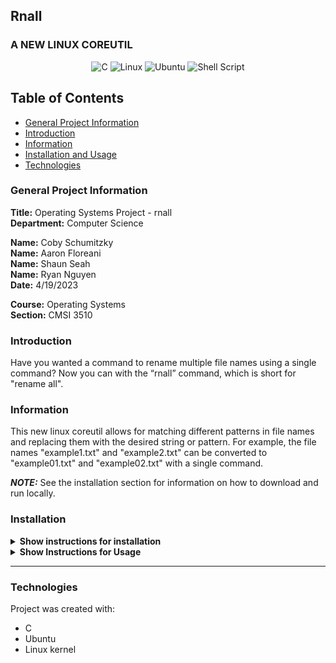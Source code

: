 ## Rnall

### A NEW LINUX COREUTIL

<div align="center">
  
  ![C](https://img.shields.io/badge/c-%2300599C.svg?style=for-the-badge&logo=c&logoColor=white)
  ![Linux](https://img.shields.io/badge/Linux-FCC624?style=for-the-badge&logo=linux&logoColor=black)
  ![Ubuntu](https://img.shields.io/badge/Ubuntu-E95420?style=for-the-badge&logo=ubuntu&logoColor=white)
  ![Shell Script](https://img.shields.io/badge/shell_script-%23121011.svg?style=for-the-badge&logo=gnu-bash&logoColor=white)
  
</div>

## Table of Contents

- [General Project Information](#general-project-information)
- [Introduction](#introduction)
- [Information](#information)
- [Installation and Usage](#installation)
- [Technologies](#technologies)

### General Project Information

**Title:** Operating Systems Project - rnall <br/>
**Department:** Computer Science

**Name:** Coby Schumitzky<br/>
**Name:** Aaron Floreani<br/>
**Name:** Shaun Seah<br/>
**Name:** Ryan Nguyen<br/>
**Date:** 4/19/2023

**Course:** Operating Systems<br/>
**Section:** CMSI 3510

### Introduction

Have you wanted a command to rename multiple file names using a single command? Now you can with the “rnall” command, which is short for "rename all".

### Information

This new linux coreutil allows for matching different patterns in file names and replacing them with the desired string or pattern. For example, the file names "example1.txt" and "example2.txt" can be converted to "example01.txt" and "example02.txt" with a single command.

**_NOTE:_** See the installation section for information on how to download and run locally.

### Installation

<details><summary><b>Show instructions for installation</b></summary>
  <br/>
First, Click Code on main repo page to get HTTPS or SSH url and then open personal terminal (for this demonstration we will use Mac terminal) <br />
  
<br />In your terminal (Mac Terminal as example): <br />
1. Clone repo

```sh
  $ git clone {enter url here}
```

2. CD into folder

```sh
  $ cd gamedev
```

3. If using VSCode with adequate setup, otherwise skip:

```sh
  $ code .
```

> **_NOTE:_** the API key was used in a .env file and was not added to the GitHub Repository for security purposes so you must make an API key with RAWGApi to run and ensure that it is setup using the requisite .env file.

</details>

<details><summary><b>Show Instructions for Usage</b></summary>
  
  ```sh
    rnall <regex_1> <regex_2> <directory_path (optional)>
  ```
  
</details>

---

### Technologies

Project was created with:

- C
- Ubuntu
- Linux kernel
